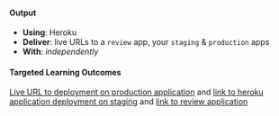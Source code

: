 #### Output
- **Using**: Heroku
- **Deliver**: live URLs to a `review` app, your `staging` & `production` apps
- **With**: *independently*

#### Targeted Learning Outcomes
[Live URL to deployment on production application](https://fomokaro-inverted-production.herokuapp.com/) and [link to heroku application deployment on staging](https://fomokaro-invertedindex-staging.herokuapp.com/) and [link to review application](https://fomokaro-invertedindex-st-pr-2.herokuapp.com/)